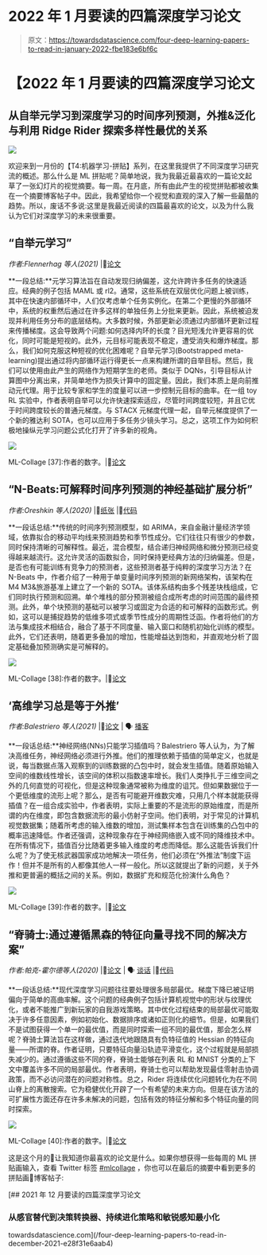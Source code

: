 # 2022 年 1 月要读的四篇深度学习论文

> 原文：<https://towardsdatascience.com/four-deep-learning-papers-to-read-in-january-2022-fbe183e6bf6c>

# 【2022 年 1 月要读的四篇深度学习论文

## **从自举元学习到深度学习的时间序列预测，外推&泛化与利用 Ridge Rider 探索多样性最优的关系**

![](img/b4dac16062850cd68156910f632df74e.png)

欢迎来到一月份的【T4:机器学习-拼贴】系列，在这里我提供了不同深度学习研究流的概述。那么什么是 ML 拼贴呢？简单地说，我为我最近最喜欢的一篇论文起草了一张幻灯片的视觉摘要。每一周。在月底，所有由此产生的视觉拼贴都被收集在一个摘要博客帖子中。因此，我希望给你一个视觉和直观的深入了解一些最酷的趋势。所以，废话不多说:这里是我最近阅读的四篇最喜欢的论文，以及为什么我认为它们对深度学习的未来很重要。

## **“自举元学习”**

*作者:Flennerhag 等人(2021)* |📝[论文](https://arxiv.org/pdf/2109.04504.pdf)

**一段总结:**元学习算法旨在自动发现归纳偏差，这允许跨许多任务的快速适应。经典的例子包括 MAML 或 rl2。通常，这些系统在双层优化问题上被训练，其中在快速内部循环中，人们仅考虑单个任务实例化。在第二个更慢的外部循环中，系统的权重然后通过在许多这样的单独任务上分批来更新。因此，系统被迫发现并利用任务分布的底层结构。大多数时候，外部更新必须通过内部循环更新过程来传播梯度。这会导致两个问题:如何选择内环的长度？目光短浅允许更容易的优化，同时可能是短视的。此外，元目标可能表现不稳定，遭受消失和爆炸梯度。那么，我们如何克服这种短视的优化困难呢？自举元学习(Bootstrapped meta-learning)提出通过将内部循环运行得更长一点来构建所谓的自举目标。然后，我们可以使用由此产生的网络作为短期学生的老师。类似于 DQNs，引导目标从计算图中分离出来，并简单地作为损失计算中的固定量。因此，我们本质上是向前推动元代理。用于比较专家和学生的度量可以进一步控制元目标的曲率。在一组 toy RL 实验中，作者表明自举可以允许快速探索适应，尽管时间跨度较短，并且它优于时间跨度较长的普通元梯度。与 STACX 元梯度代理一起，自举元梯度提供了一个新的雅达利 SOTA，也可以应用于多任务少镜头学习。总之，这项工作为如何积极地操纵元学习问题公式化打开了许多新的视角。

![](img/aac92affa2b7290b83c380ed0b3eb14f.png)

ML-Collage [37]:作者的数字。|📝[论文](https://arxiv.org/abs/1905.10437)

## **“N-Beats:可解释时间序列预测的神经基础扩展分析”**

*作者:Oreshkin 等人(2020)* |📝[纸张](https://arxiv.org/abs/1905.10437) |🤖[代码](https://github.com/ElementAI/N-BEATS)

**一段话总结:**传统的时间序列预测模型，如 ARIMA，来自金融计量经济学领域，依靠拟合的移动平均线来预测趋势和季节性成分。它们往往只有很少的参数，同时保持清晰的可解释性。最近，混合模型，结合递归神经网络和微分预测已经变得越来越流行。这允许灵活的函数拟合，同时保持更经典方法的归纳偏差。但是，是否也有可能训练有竞争力的预测者，这些预测者基于纯粹的深度学习方法？在 N-Beats 中，作者介绍了一种用于单变量时间序列预测的新网络架构，该架构在 M4 M3&旅游基准上建立了一个新的 SOTA。该体系结构由多个残差块栈组成，它们同时执行预测和回溯。单个堆栈的部分预测被组合成所考虑的时间范围的最终预测。此外，单个块预测的基础可以被学习或固定为合适的和可解释的函数形式。例如，这可以是捕捉趋势的低维多项式或季节性成分的周期性泛函。作者将他们的方法与集成技术相结合，融合了基于不同度量、输入窗口和随机初始化训练的模型。此外，它们还表明，随着更多叠加的增加，性能增益达到饱和，并直观地分析了固定基础叠加预测确实是可解释的。

![](img/9f70bf269b7b7e806a83a1a2599adb0f.png)

ML-Collage [38]:作者的数字。|📝[论文](https://arxiv.org/abs/1905.10437)

## **‘高维学习总是等于外推’**

*作者:Balestriero 等人(2021)* |📝[论文](http://arxiv.org/abs/2110.09485) | 🗣 [播客](https://twitter.com/MLStreetTalk/status/1478360446264610821?s=20)

**一段话总结:**神经网络(NNs)只能学习插值吗？Balestriero 等人认为，为了解决高维任务，神经网络必须进行外推。他们的推理依赖于插值的简单定义，也就是说，每当数据点落入观察到的训练数据的凸包中时，就会发生插值。随着原始输入空间的维数线性增长，该空间的体积以指数速率增长。我们人类挣扎于三维空间之外的几何直觉的可视化，但是这种现象通常被称为维度的诅咒。但如果数据位于一个更低维度的流形上呢？那么，是否有可能避开维数灾难，只用几个样本就能获得插值？在一组合成实验中，作者表明，实际上重要的不是流形的原始维度，而是所谓的内在维度，即包含数据流形的最小仿射子空间。他们表明，对于常见的计算机视觉数据集；随着所考虑的输入维数的增加，测试集样本包含在训练集的凸包中的概率迅速降低。作者还强调，这种现象存在于神经网络嵌入或不同的降维技术中。在所有情况下，插值百分比随着更多输入维度的考虑而降低。那么这能告诉我们什么呢？为了使无核武器国家成功地解决一项任务，他们必须在“外推法”制度下运作！但并不是所有的人都像其他人一样一般化。所以这就提出了新的问题，关于外推和更普遍的概括之间的关系。例如，数据扩充和规范化扮演什么角色？

![](img/ba5a1dbd44898f6257518ef81fead87d.png)

ML-Collage [39]:作者的数字。|📝[论文](http://arxiv.org/abs/2110.09485)

## **“脊骑士:通过遵循黑森的特征向量寻找不同的解决方案”**

*作者:帕克-霍尔德等人(2020)* |📝[论文](https://arxiv.org/abs/2011.06505) | 🗣 [谈话](https://youtu.be/MHz5zG9DDIY?t=2095) |🤖[代码](https://colab.research.google.com/drive/1RTwd7IOgOC7Meky1jCekbyQNG8fu_Stg?usp=sharing)

**一段话总结:**现代深度学习问题往往要处理很多局部最优。梯度下降已被证明偏向于简单的高曲率解。这个问题的经典例子包括计算机视觉中的形状与纹理优化，或者不能推广到新玩家的自我游戏策略。其中优化过程结束的局部最优可能取决于许多任意因素，例如初始化、数据排序或诸如正则化的细节。但是，如果我们不是试图获得一个单一的最优值，而是同时探索一组不同的最优值，那会怎么样呢？脊骑士算法旨在这样做，通过迭代地跟随具有负特征值的 Hessian 的特征向量——所谓的脊。作者证明，只要特征向量沿轨迹平滑变化，这个过程就是局部损失减少的。通过遵循这些不同的脊，脊骑士能够在列表 RL 和 MNIST 分类的上下文中覆盖许多不同的局部最优。作者表明，脊骑士也可以帮助发现最佳零射击协调政策，而不必访问潜在的问题对称性。总之，Rider 将连续优化问题转化为在不同山脊上的离散搜索。它为稳健优化开辟了一个有希望的未来方向。但是在该方法的可扩展性方面还存在许多未解决的问题，包括有效的特征分解和多个特征向量的同时探索。

![](img/3b94c1b73f9ac871c1abb2671a98afe4.png)

ML-Collage [40]:作者的数字。|📝[论文](https://arxiv.org/abs/2011.06505)

这是这个月的🤗让我知道你最喜欢的论文是什么。如果你想获得一些每周的 ML 拼贴画输入，查看 Twitter 标签 [#mlcollage](https://twitter.com/hashtag/mlcollage) ，你也可以在最后的摘要中看到更多的拼贴画📖博客帖子:

[](/four-deep-learning-papers-to-read-in-december-2021-e28f31e6aab4) [## 2021 年 12 月要读的四篇深度学习论文

### 从感官替代到决策转换器、持续进化策略和敏锐感知最小化

towardsdatascience.com](/four-deep-learning-papers-to-read-in-december-2021-e28f31e6aab4)